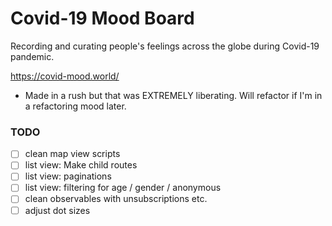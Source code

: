 # Covid-19 Mood Board

Recording and curating people's feelings across the globe during Covid-19 pandemic.

https://covid-mood.world/

- Made in a rush but that was EXTREMELY liberating. Will refactor if I'm in a refactoring mood later.

### TODO

- [ ] clean map view scripts
- [ ] list view: Make child routes
- [ ] list view: paginations
- [ ] list view: filtering for age / gender / anonymous
- [ ] clean observables with unsubscriptions etc.
- [ ] adjust dot sizes
